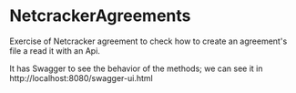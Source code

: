 # NetcrackerAgreements
Exercise of Netcracker agreement to check how to create an agreement's file a read it with an Api.

It has Swagger to see the behavior of the methods; we can see it in http://localhost:8080/swagger-ui.html

